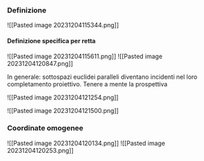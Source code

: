 ### Definizione
![[Pasted image 20231204115344.png]]

#### Definizione specifica per retta
![[Pasted image 20231204115611.png]]
![[Pasted image 20231204120847.png]]

In generale: sottospazi euclidei paralleli diventano incidenti nel loro completamento proiettivo. Tenere a mente la prospettiva

![[Pasted image 20231204121254.png]]

![[Pasted image 20231204121500.png]]
### Coordinate omogenee
![[Pasted image 20231204120134.png]]
![[Pasted image 20231204120253.png]]
